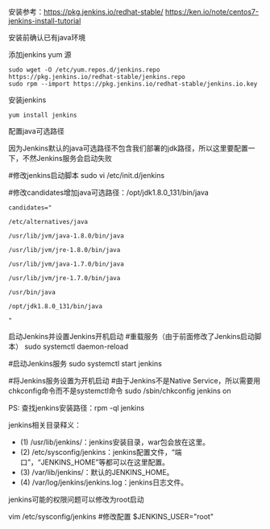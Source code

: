 安装参考：https://pkg.jenkins.io/redhat-stable/  https://ken.io/note/centos7-jenkins-install-tutorial



安装前确认已有java环境

添加jenkins yum 源

```
sudo wget -O /etc/yum.repos.d/jenkins.repo https://pkg.jenkins.io/redhat-stable/jenkins.repo
sudo rpm --import https://pkg.jenkins.io/redhat-stable/jenkins.io.key
```

安装jenkins
```
yum install jenkins
```

配置java可选路径

因为Jenkins默认的java可选路径不包含我们部署的jdk路径，所以这里要配置一下，不然Jenkins服务会启动失败

#修改jenkins启动脚本
sudo vi /etc/init.d/jenkins

#修改candidates增加java可选路径：/opt/jdk1.8.0_131/bin/java
```
candidates="

/etc/alternatives/java

/usr/lib/jvm/java-1.8.0/bin/java

/usr/lib/jvm/jre-1.8.0/bin/java

/usr/lib/jvm/java-1.7.0/bin/java

/usr/lib/jvm/jre-1.7.0/bin/java

/usr/bin/java

/opt/jdk1.8.0_131/bin/java

"
```

启动Jenkins并设置Jenkins开机启动
#重载服务（由于前面修改了Jenkins启动脚本）
sudo systemctl daemon-reload

#启动Jenkins服务
sudo systemctl start jenkins

#将Jenkins服务设置为开机启动
#由于Jenkins不是Native Service，所以需要用chkconfig命令而不是systemctl命令
sudo /sbin/chkconfig jenkins on

PS:
查找jenkins安装路径：rpm -ql jenkins

jenkins相关目录释义：
- (1) /usr/lib/jenkins/：jenkins安装目录，war包会放在这里。
- (2) /etc/sysconfig/jenkins：jenkins配置文件，“端口”，“JENKINS_HOME”等都可以在这里配置。
- (3) /var/lib/jenkins/：默认的JENKINS_HOME。
- (4) /var/log/jenkins/jenkins.log：jenkins日志文件。



jenkins可能的权限问题可以修改为root启动

vim /etc/sysconfig/jenkins #修改配置 $JENKINS_USER="root"



